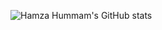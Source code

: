 ![Hamza Hummam's GitHub stats](https://github-readme-stats.vercel.app/api?username=HamzaHummam&theme=vue-dark_icons=true)
<!--
**HamzaHummam/HamzaHummam** is a ✨ _special_ ✨ repository because its `README.md` (this file) appears on your GitHub profile.

Here are some ideas to get you started:

- 🔭 I’m currently working on ...
- 🌱 I’m currently learning ...
- 👯 I’m looking to collaborate on ...
- 🤔 I’m looking for help with ...
- 💬 Ask me about ...
- 📫 How to reach me: ...
- 😄 Pronouns: ...
- ⚡ Fun fact: ...
-->
